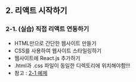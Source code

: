## 2. 리액트 시작하기   
### 2-1. (실습) 직접 리액트 연동하기   
- HTML만으로 간단한 웹사이트 만들기   
- CSS를 사용하여 웹사이트 스타일링하기   
- 웹사이트에 React.js 추가하기
- .html과 .css 파일이 동일한 디렉토리에 위치해야함!!!   
- 참고 : [2-1 예제](https://github.com/Son-Sumin/react-notes/tree/main/React%20JS/%EC%86%8C%ED%94%8C/2-1%20%EC%98%88%EC%A0%9C)   
<br>